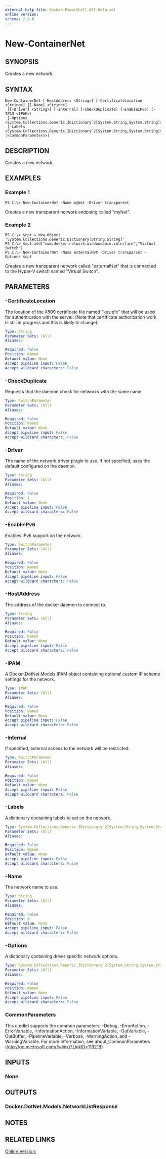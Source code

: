 ```yaml
---
external help file: Docker.PowerShell.dll-Help.xml
online version: 
schema: 2.0.0
---
```


# New-ContainerNet
## SYNOPSIS
Creates a new network.
## SYNTAX

```
New-ContainerNet [-HostAddress <String>] [-CertificateLocation <String>] [[-Name] <String>]
 [[-Driver] <String>] [-Internal] [-CheckDuplicate] [-EnableIPv6] [-IPAM <IPAM>]
 [-Options <System.Collections.Generic.IDictionary`2[System.String,System.String]>]
 [-Labels <System.Collections.Generic.IDictionary`2[System.String,System.String]>] [<CommonParameters>]
```

## DESCRIPTION
Creates a new network.
## EXAMPLES

### Example 1
```
PS C:\> New-ContainerNet -Name myNet -Driver transparent
```

Creates a new transparent network endpoing called "myNet".
### Example 2
```
PS C:\> $opt = New-Object 'System.Collections.Generic.Dictionary[String,String]'
PS C:\> $opt.add("com.docker.network.windowsshim.interface","Virtual Switch")
PS C:\> New-ContainerNet -Name externalNet -Driver transparent -Options $opt
```

Creates a new transparent network called "externalNet" that is connected to the
Hyper-V switch named "Virtual Switch".
## PARAMETERS

### -CertificateLocation
The location of the X509 certificate file named "key.pfx" that will be used for authentication with the server. (Note that certificate authorization work is still in progress and this is likely to change).

```yaml
Type: String
Parameter Sets: (All)
Aliases: 

Required: False
Position: Named
Default value: None
Accept pipeline input: False
Accept wildcard characters: False
```

### -CheckDuplicate
Requests that the daemon check for networks with the same name.

```yaml
Type: SwitchParameter
Parameter Sets: (All)
Aliases: 

Required: False
Position: Named
Default value: None
Accept pipeline input: False
Accept wildcard characters: False
```

### -Driver
The name of the network driver plugin to use.  If not specified, uses the default configured on the daemon.

```yaml
Type: String
Parameter Sets: (All)
Aliases: 

Required: False
Position: 1
Default value: None
Accept pipeline input: False
Accept wildcard characters: False
```

### -EnableIPv6
Enables IPv6 support on the network.

```yaml
Type: SwitchParameter
Parameter Sets: (All)
Aliases: 

Required: False
Position: Named
Default value: None
Accept pipeline input: False
Accept wildcard characters: False
```

### -HostAddress
The address of the docker daemon to connect to.

```yaml
Type: String
Parameter Sets: (All)
Aliases: 

Required: False
Position: Named
Default value: None
Accept pipeline input: False
Accept wildcard characters: False
```

### -IPAM
A Docker.DotNet.Models.IPAM object containing optional custom IP scheme settings for the network.

```yaml
Type: IPAM
Parameter Sets: (All)
Aliases: 

Required: False
Position: Named
Default value: None
Accept pipeline input: False
Accept wildcard characters: False
```

### -Internal
If specified, external access to the network will be restricted.

```yaml
Type: SwitchParameter
Parameter Sets: (All)
Aliases: 

Required: False
Position: Named
Default value: None
Accept pipeline input: False
Accept wildcard characters: False
```

### -Labels
A dictionary containing labels to set on the network.

```yaml
Type: System.Collections.Generic.IDictionary`2[System.String,System.String]
Parameter Sets: (All)
Aliases: 

Required: False
Position: Named
Default value: None
Accept pipeline input: False
Accept wildcard characters: False
```

### -Name
The network name to use.

```yaml
Type: String
Parameter Sets: (All)
Aliases: 

Required: False
Position: 0
Default value: None
Accept pipeline input: False
Accept wildcard characters: False
```

### -Options
A dictionary containing driver specific network options.

```yaml
Type: System.Collections.Generic.IDictionary`2[System.String,System.String]
Parameter Sets: (All)
Aliases: 

Required: False
Position: Named
Default value: None
Accept pipeline input: False
Accept wildcard characters: False
```

### CommonParameters
This cmdlet supports the common parameters: -Debug, -ErrorAction, -ErrorVariable, -InformationAction, -InformationVariable, -OutVariable, -OutBuffer, -PipelineVariable, -Verbose, -WarningAction, and -WarningVariable. For more information, see about_CommonParameters (http://go.microsoft.com/fwlink/?LinkID=113216).
## INPUTS

### None

## OUTPUTS

### Docker.DotNet.Models.NetworkListResponse

## NOTES

## RELATED LINKS

[Online Version:](https://github.com/Microsoft/Docker-PowerShell/blob/master/src/Docker.PowerShell/Help/New-ContainerNet.md)
